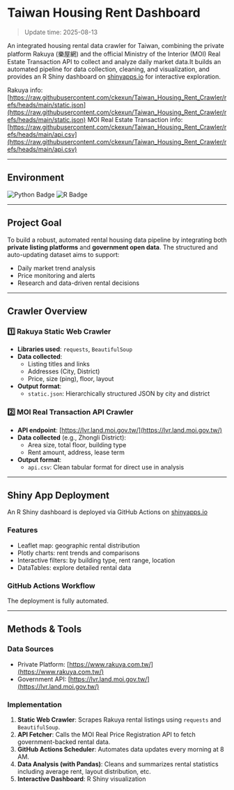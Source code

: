 # Taiwan Housing Rent Dashboard
>Update time: 2025-08-13

An integrated housing rental data crawler for Taiwan, combining the private platform Rakuya (樂屋網) and the official Ministry of the Interior (MOI) Real Estate Transaction API to collect and analyze daily market data.It builds an automated pipeline for data collection, cleaning, and visualization, and provides an R Shiny dashboard on [shinyapps.io](https://www.shinyapps.io/) for interactive exploration.

Rakuya info: [https://raw.githubusercontent.com/ckexun/Taiwan_Housing_Rent_Crawler/refs/heads/main/static.json](https://raw.githubusercontent.com/ckexun/Taiwan_Housing_Rent_Crawler/refs/heads/main/static.json)
MOI Real Estate Transaction info: [https://raw.githubusercontent.com/ckexun/Taiwan_Housing_Rent_Crawler/refs/heads/main/api.csv](https://raw.githubusercontent.com/ckexun/Taiwan_Housing_Rent_Crawler/refs/heads/main/api.csv)

---

## Environment
![Python Badge](https://img.shields.io/badge/Python-3.12.9-blue) ![R Badge](https://img.shields.io/badge/R-4.4.1-blue)


---

## Project Goal

To build a robust, automated rental housing data pipeline by integrating both **private listing platforms** and **government open data**. The structured and auto-updating dataset aims to support:

- Daily market trend analysis
- Price monitoring and alerts
- Research and data-driven rental decisions

---

## Crawler Overview

### 1️⃣ Rakuya Static Web Crawler

- **Libraries used**: `requests`, `BeautifulSoup`
- **Data collected**:
  - Listing titles and links
  - Addresses (City, District)
  - Price, size (ping), floor, layout
- **Output format**:
  - `static.json`: Hierarchically structured JSON by city and district

### 2️⃣ MOI Real Transaction API Crawler

- **API endpoint**: [https://lvr.land.moi.gov.tw/](https://lvr.land.moi.gov.tw/)
- **Data collected** (e.g., Zhongli District):
  - Area size, total floor, building type
  - Rent amount, address, lease term
- **Output format**:
  - `api.csv`: Clean tabular format for direct use in analysis

---

## Shiny App Deployment
An R Shiny dashboard is deployed via GitHub Actions on [shinyapps.io](https://www.shinyapps.io/)

### Features
- Leaflet map: geographic rental distribution
- Plotly charts: rent trends and comparisons
- Interactive filters: by building type, rent range, location
- DataTables: explore detailed rental data

### GitHub Actions Workflow
The deployment is fully automated.

---

## Methods & Tools

### Data Sources

- Private Platform: [https://www.rakuya.com.tw/](https://www.rakuya.com.tw/)
- Government API: [https://lvr.land.moi.gov.tw/](https://lvr.land.moi.gov.tw/)

### Implementation

1. **Static Web Crawler**: Scrapes Rakuya rental listings using `requests` and `BeautifulSoup`.
2. **API Fetcher**: Calls the MOI Real Price Registration API to fetch government-backed rental data.
3. **GitHub Actions Scheduler**: Automates data updates every morning at 8 AM.
4. **Data Analysis (with Pandas)**: Cleans and summarizes rental statistics including average rent, layout distribution, etc.
5. **Interactive Dashboard**: R Shiny visualization
